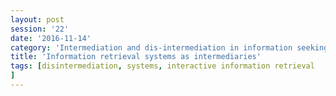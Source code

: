 ```yaml
--- 
layout: post 
session: '22' 
date: '2016-11-14' 
category: 'Intermediation and dis-intermediation in information seeking' 
title: 'Information retrieval systems as intermediaries' 
tags: [disintermediation, systems, interactive information retrieval
] 
--- 
```


<excerpt/>

